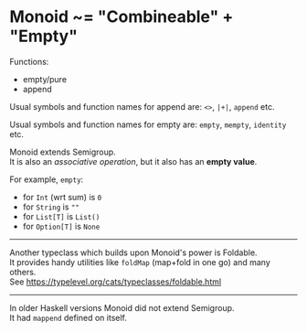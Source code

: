
# Monoid ~= "Combineable" + "Empty"

Functions:
- empty/pure
- append

Usual symbols and function names for append are: `<>`, `|+|`, `append` etc.

Usual symbols and function names for empty are: `empty`, `mempty`, `identity` etc.


Monoid extends Semigroup.  
It is also an *associative operation*, but it also has an **empty value**.

For example, `empty`:
- for `Int` (wrt sum) is `0`
- for `String` is `""`
- for `List[T]` is `List()`
- for `Option[T]` is `None`

---
Another typeclass which builds upon Monoid's power is Foldable.  
It provides handy utilities like `foldMap` (map+fold in one go) and many others.  
See https://typelevel.org/cats/typeclasses/foldable.html

--- 
In older Haskell versions Monoid did not extend Semigroup.  
It had `mappend` defined on itself.

